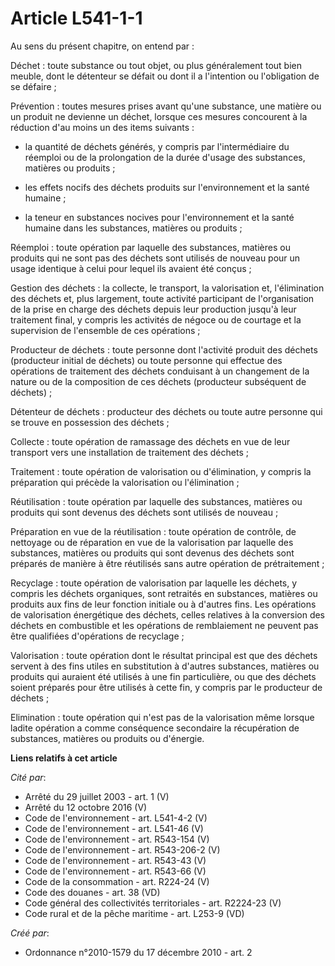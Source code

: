 # Article L541-1-1

Au sens du présent chapitre, on entend par : 

Déchet : toute substance ou tout objet, ou plus généralement tout bien meuble, dont le détenteur se défait ou dont il a
l'intention ou l'obligation de se défaire ; 

Prévention : toutes mesures prises avant qu'une substance, une matière ou un produit ne devienne un déchet, lorsque ces
mesures concourent à la réduction d'au moins un des items suivants : 

- la quantité de déchets générés, y compris par l'intermédiaire du réemploi ou de la prolongation de la durée d'usage des
substances, matières ou produits ; 

- les effets nocifs des déchets produits sur l'environnement et la santé humaine ; 

- la teneur en substances nocives pour l'environnement et la santé humaine dans les substances, matières ou produits ; 

Réemploi : toute opération par laquelle des substances, matières ou produits qui ne sont pas des déchets sont utilisés de
nouveau pour un usage identique à celui pour lequel ils avaient été conçus ; 

Gestion des déchets : la collecte, le transport, la valorisation et, l'élimination des déchets et, plus largement, toute
activité participant de l'organisation de la prise en charge des déchets depuis leur production jusqu'à leur traitement
final, y compris les activités de négoce ou de courtage et la supervision de l'ensemble de ces opérations ; 

Producteur de déchets : toute personne dont l'activité produit des déchets (producteur initial de déchets) ou toute personne
qui effectue des opérations de traitement des déchets conduisant à un changement de la nature ou de la composition de ces
déchets (producteur subséquent de déchets) ; 

Détenteur de déchets : producteur des déchets ou toute autre personne qui se trouve en possession des déchets ; 

Collecte : toute opération de ramassage des déchets en vue de leur transport vers une installation de traitement des
déchets ; 

Traitement : toute opération de valorisation ou d'élimination, y compris la préparation qui précède la valorisation ou
l'élimination ; 

Réutilisation : toute opération par laquelle des substances, matières ou produits qui sont devenus des déchets sont utilisés
de nouveau ; 

Préparation en vue de la réutilisation : toute opération de contrôle, de nettoyage ou de réparation en vue de la valorisation
par laquelle des substances, matières ou produits qui sont devenus des déchets sont préparés de manière à être réutilisés
sans autre opération de prétraitement ; 

Recyclage : toute opération de valorisation par laquelle les déchets, y compris les déchets organiques, sont retraités en
substances, matières ou produits aux fins de leur fonction initiale ou à d'autres fins. Les opérations de valorisation
énergétique des déchets, celles relatives à la conversion des déchets en combustible et les opérations de remblaiement ne
peuvent pas être qualifiées d'opérations de recyclage ; 

Valorisation : toute opération dont le résultat principal est que des déchets servent à des fins utiles en substitution à
d'autres substances, matières ou produits qui auraient été utilisés à une fin particulière, ou que des déchets soient
préparés pour être utilisés à cette fin, y compris par le producteur de déchets ; 

Elimination : toute opération qui n'est pas de la valorisation même lorsque ladite opération a comme conséquence secondaire
la récupération de substances, matières ou produits ou d'énergie.

**Liens relatifs à cet article**

_Cité par_:

  - Arrêté du 29 juillet 2003 - art. 1 (V)
  - Arrêté du 12 octobre 2016 (V)
  - Code de l'environnement - art. L541-4-2 (V)
  - Code de l'environnement - art. L541-46 (V)
  - Code de l'environnement - art. R543-154 (V)
  - Code de l'environnement - art. R543-206-2 (V)
  - Code de l'environnement - art. R543-43 (V)
  - Code de l'environnement - art. R543-66 (V)
  - Code de la consommation - art. R224-24 (V)
  - Code des douanes - art. 38 (VD)
  - Code général des collectivités territoriales - art. R2224-23 (V)
  - Code rural et de la pêche maritime - art. L253-9 (VD)

_Créé par_:

  - Ordonnance n°2010-1579 du 17 décembre 2010 - art. 2
